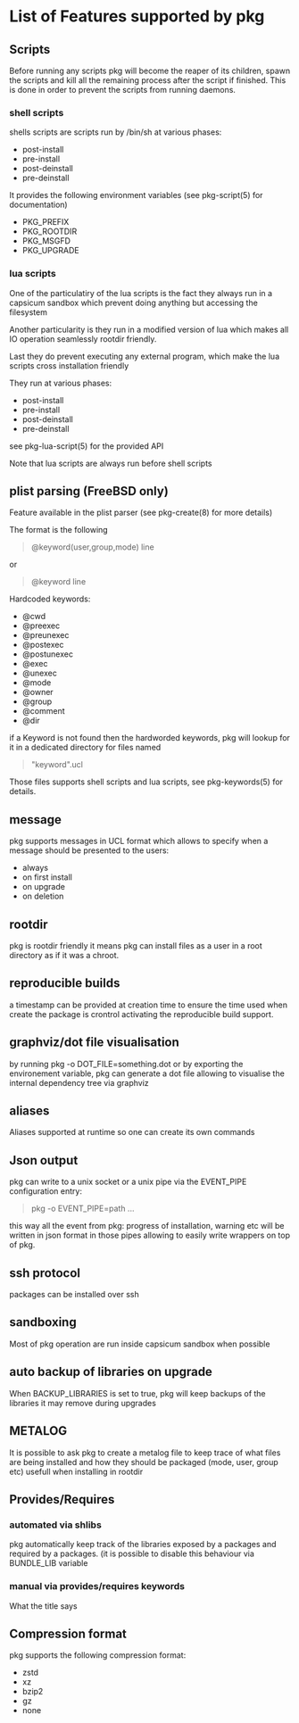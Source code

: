 # List of Features supported by pkg

## Scripts

Before running any scripts pkg will become the reaper of its children,
spawn the scripts and kill all the remaining process after the script
if finished. This is done in order to prevent the scripts from running
daemons.

### shell scripts

shells scripts are scripts run by /bin/sh at various phases:

 - post-install
 - pre-install
 - post-deinstall
 - pre-deinstall

It provides the following environment variables (see pkg-script(5) for
documentation)

 - PKG\_PREFIX
 - PKG\_ROOTDIR
 - PKG\_MSGFD
 - PKG\_UPGRADE

### lua scripts

One of the particulatiry of the lua scripts is the fact they always run in
a capsicum sandbox which prevent doing anything but accessing the filesystem

Another particularity is they run in a modified version of lua which makes all
IO operation seamlessly rootdir friendly.

Last they do prevent executing any external program, which make the lua scripts
cross installation friendly

They run at various phases:

 - post-install
 - pre-install
 - post-deinstall
 - pre-deinstall

see pkg-lua-script(5) for the provided API

Note that lua scripts are always run before shell scripts

## plist parsing (FreeBSD only)

Feature available in the plist parser (see pkg-create(8) for more details)

The format is the following

> @keyword(user,group,mode) line

or

> @keyword line

Hardcoded keywords:

 - @cwd
 - @preexec
 - @preunexec
 - @postexec
 - @postunexec
 - @exec
 - @unexec
 - @mode
 - @owner
 - @group
 - @comment
 - @dir

if a Keyword is not found then the hardworded keywords, pkg will lookup for it
in a dedicated directory for files named

> "keyword".ucl

Those files supports shell scripts and lua scripts, see pkg-keywords(5) for details.

## message

pkg supports messages in UCL format which allows to specify when a message should
be presented to the users:

 - always
 - on first install
 - on upgrade
 - on deletion

## rootdir

pkg is rootdir friendly it means pkg can install files as a user in a root
directory as if it was a chroot.

## reproducible builds

a timestamp can be provided at creation time to ensure the time used when
create the package is crontrol activating the reproducible build support.

## graphviz/dot file visualisation

by running pkg -o DOT\_FILE=something.dot or by exporting the environement
variable, pkg can generate a dot file allowing to visualise the internal
dependency tree via graphviz

## aliases

Aliases supported at runtime so one can create its own commands

## Json output

pkg can write to a unix socket or a unix pipe via the EVENT\_PIPE configuration
entry:

> pkg -o EVENT\_PIPE=path ...

this way all the event from pkg: progress of installation, warning etc will be
written in json format in those pipes allowing to easily write wrappers on top
of pkg.

## ssh protocol

packages can be installed over ssh

## sandboxing

Most of pkg operation are run inside capsicum sandbox when possible

## auto backup of libraries on upgrade

When BACKUP\_LIBRARIES is set to true, pkg will keep backups of the libraries
it may remove during upgrades

## METALOG

It is possible to ask pkg to create a metalog file to keep trace of what files
are being installed and how they should be packaged (mode, user, group etc)
usefull when installing in rootdir

## Provides/Requires

### automated via shlibs

pkg automatically keep track of the libraries exposed by a packages and required
by a packages. (it is possible to disable this behaviour via BUNDLE\_LIB variable

### manual via provides/requires keywords

What the title says

## Compression format

pkg supports the following compression format:

 - zstd
 - xz
 - bzip2
 - gz
 - none

